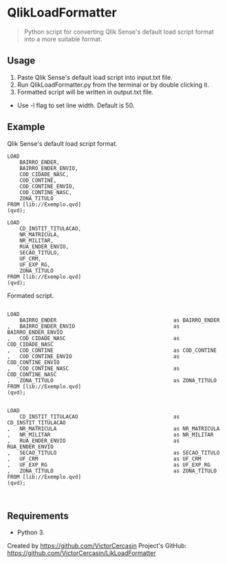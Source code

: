 # QlikLoadFormatter

> Python script for converting Qlik Sense's default load script format into a more suitable format.

## Usage

1. Paste Qlik Sense's default load script into input.txt file.
2. Run QlikLoadFormatter.py from the terminal or by double clicking it. 
3. Formatted script will be written in output.txt file.


* Use -l flag to set line width. Default is 50.


## Example

Qlik Sense's default load script format.

```
LOAD
    BAIRRO_ENDER,
    BAIRRO_ENDER_ENVIO,
    COD_CIDADE_NASC,
    COD_CONTINE,
    COD_CONTINE_ENVIO,
    COD_CONTINE_NASC,
    ZONA_TITULO
FROM [lib://Exemplo.qvd]
(qvd);

LOAD
    CD_INSTIT_TITULACAO,
    NR_MATRICULA,
    NR_MILITAR,
    RUA_ENDER_ENVIO,
    SECAO_TITULO,
    UF_CRM,
    UF_EXP_RG,
    ZONA_TITULO
FROM [lib://Exemplo.qvd]
(qvd);

```

Formated script.


```

LOAD
    BAIRRO_ENDER                                      as BAIRRO_ENDER
,   BAIRRO_ENDER_ENVIO                                as BAIRRO_ENDER_ENVIO
,   COD_CIDADE_NASC                                   as COD_CIDADE_NASC
,   COD_CONTINE                                       as COD_CONTINE
,   COD_CONTINE_ENVIO                                 as COD_CONTINE_ENVIO
,   COD_CONTINE_NASC                                  as COD_CONTINE_NASC
,   ZONA_TITULO                                       as ZONA_TITULO
FROM [lib://Exemplo.qvd]
(qvd);


LOAD
    CD_INSTIT_TITULACAO                               as CD_INSTIT_TITULACAO
,   NR_MATRICULA                                      as NR_MATRICULA
,   NR_MILITAR                                        as NR_MILITAR
,   RUA_ENDER_ENVIO                                   as RUA_ENDER_ENVIO
,   SECAO_TITULO                                      as SECAO_TITULO
,   UF_CRM                                            as UF_CRM
,   UF_EXP_RG                                         as UF_EXP_RG
,   ZONA_TITULO                                       as ZONA_TITULO
FROM [lib://Exemplo.qvd]
(qvd);



```

## Requirements

* Python 3.




 Created by https://github.com/VictorCercasin
 Project's GitHub: https://github.com/VictorCercasin/LikLoadFormatter
